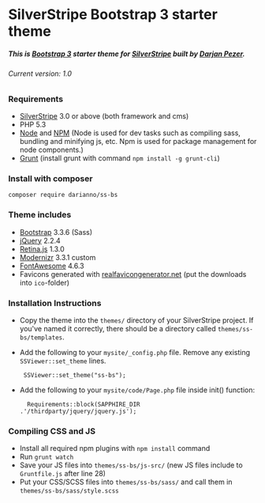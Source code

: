 # SilverStripe Bootstrap 3 starter theme

##### This is [Bootstrap 3](http://getbootstrap.com/) starter theme for [SilverStripe](http://silverstripe.org/) built by [Darjan Pezer](mailto:darjan@pezer.eu).
###### Current version: 1.0

### Requirements
* [SilverStripe](http://silverstripe.org/) 3.0 or above (both framework and cms)
* PHP 5.3
* [Node](https://nodejs.org/en/) and [NPM](https://www.npmjs.com/package/plugin) (Node is used for dev tasks such as compiling sass, bundling and minifying js, etc. Npm is used for package management for node components.)
* [Grunt](http://gruntjs.com/) (install grunt with command `npm install -g grunt-cli`)

### Install with composer
`composer require darianno/ss-bs`

### Theme includes
* [Bootstrap](http://getbootstrap.com/) 3.3.6 (Sass)
* [jQuery](https://jquery.com/) 2.2.4
* [Retina.js](https://imulus.github.io/retinajs/) 1.3.0
* [Modernizr](https://modernizr.com/) 3.3.1 custom
* [FontAwesome](http://fontawesome.io/) 4.6.3
* Favicons generated with [realfavicongenerator.net](http://realfavicongenerator.net) (put the downloads into `ico`-folder)

### Installation Instructions

 * Copy the theme into the `themes/` directory of your SilverStripe project.  If you've named it correctly, there should be a directory called `themes/ss-bs/templates`.

 * Add the following to your `mysite/_config.php` file.  Remove any existing `SSViewer::set_theme` lines.

		SSViewer::set_theme("ss-bs");

* Add the following to your `mysite/code/Page.php` file inside init() function:

		Requirements::block(SAPPHIRE_DIR .'/thirdparty/jquery/jquery.js');

### Compiling CSS and JS

* Install all required npm plugins with `npm install` command
* Run `grunt watch`
* Save your JS files into `themes/ss-bs/js-src/` (new JS files include to `Gruntfile.js` after line 28)
* Put your CSS/SCSS files into `themes/ss-bs/sass/` and call them in `themes/ss-bs/sass/style.scss`
